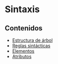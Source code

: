# Sintaxis

## Contenidos

* [Estructura de árbol](https://www.w3schools.com/xml/xml\_tree.asp)
* [Reglas sintácticas](https://www.w3schools.com/xml/xml\_syntax.asp)
* [Elementos](https://www.w3schools.com/xml/xml\_elements.asp)
* [Atributos](https://www.w3schools.com/xml/xml\_attributes.asp)
